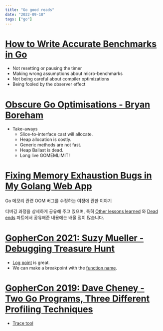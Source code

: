 ```yaml
---
title: "Go good reads"
date: "2022-09-18"
tags: ["go"]
---
```


# [How to Write Accurate Benchmarks in Go](https://teivah.medium.com/how-to-write-accurate-benchmarks-in-go-4266d7dd1a95)

- Not resetting or pausing the timer
- Making wrong assumptions about micro-benchmarks
- Not being careful about compiler optimizations
- Being fooled by the observer effect

# [Obscure Go Optimisations - Bryan Boreham](https://youtu.be/rRtihWOcaLI)

- Take-aways
	- Slice-to-interface cast will allocate.
	- Heap allocation is costly.
	- Generic methods are not fast.
	- Heap Ballast is dead.
	- Long live GOMEMLIMIT!

# [Fixing Memory Exhaustion Bugs in My Golang Web App](https://mtlynch.io/notes/picoshare-perf/)

Go 메모리 관련 OOM 버그를 수정하는 여정에 관한 이야기

디버깅 과정을 상세하게 공유해 주고 있으며,
특히 [Other lessons learned](https://mtlynch.io/notes/picoshare-perf/#other-lessons-learned) 와
[Dead ends](https://mtlynch.io/notes/picoshare-perf/#dead-ends) 파트에서 공유해준 내용에는 배울 점이 많습니다.

# [GopherCon 2021: Suzy Mueller - Debugging Treasure Hunt](https://youtu.be/ZPIPPRjwg7Q)

- [Log point](https://youtu.be/ZPIPPRjwg7Q?t=2001) is great.
- We can make a breakpoint with the [function name](https://youtu.be/ZPIPPRjwg7Q?t=2276).

# [GopherCon 2019: Dave Cheney - Two Go Programs, Three Different Profiling Techniques](https://youtu.be/nok0aYiGiYA)

- [Trace tool](https://youtu.be/nok0aYiGiYA?t=1485)